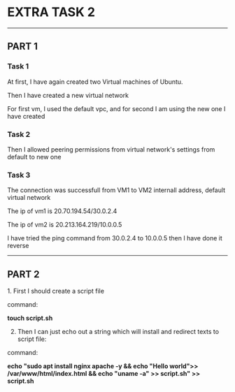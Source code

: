 
<h1>EXTRA TASK 2</h1>

<hr>

<h2>PART 1</h2>

<h3>Task 1</h3>

At first, I have again created two Virtual machines of Ubuntu.

Then I have created a new virtual network

For first vm, I used the default vpc, and for second I am using the new one I have created

<h3>Task 2</h3>

Then I allowed peering permissions from virtual network's settings from default to new one

<h3>Task 3</h3>

The connection was successfull from VM1 to VM2 internall address, default virtual network

The ip of vm1 is 20.70.194.54/30.0.2.4

The ip of vm2 is 20.213.164.219/10.0.0.5

I have tried the ping command from 30.0.2.4 to 10.0.0.5
then I have done it reverse

<hr>
 
<h2> PART 2 </h2>
1. First I should create a script file

command:

<b> touch script.sh</b>

2. Then I can just echo out a string which will install and redirect texts to script file:

command:

<b>echo "sudo apt install nginx apache -y && echo "Hello world">> /var/www/html/index.html && echo "uname -a" >> script.sh" >> script.sh</b>
